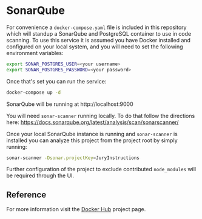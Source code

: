 # SonarQube
For convenience a `docker-compose.yaml` file is included in this repository which will standup a SonarQube and PostgreSQL container to use in code scanning.  To use this service it is assumed you have Docker installed and configured on your local system, and you will need to set the following environment variables:

```sh
export SONAR_POSTGRES_USER=<your username>
export SONAR_POSTGRES_PASSWORD=<your password>
```

Once that's set you can run the service:
```sh
docker-compose up -d
```

SonarQube will be running at http://localhost:9000

You will need `sonar-scanner` running locally. To do that follow the directions here: https://docs.sonarqube.org/latest/analysis/scan/sonarscanner/

Once your local SonarQube instance is running and `sonar-scanner` is installed you can analyze this project from the project root by simply running:
```sh
sonar-scanner -Dsonar.projectKey=JuryInstructions
```

Further configuration of the project to exclude contributed `node_modules` will be required through the UI.

## Reference
For more information visit the [Docker Hub](https://hub.docker.com/_/sonarqube) project page.
